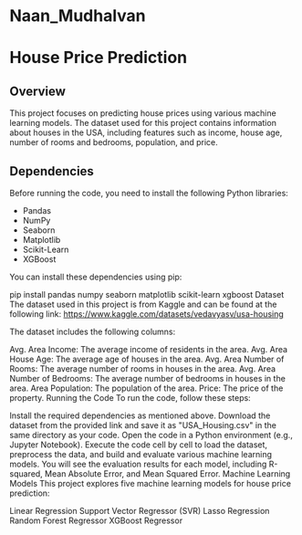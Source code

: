 # Naan_Mudhalvan

# House Price Prediction

## Overview

This project focuses on predicting house prices using various machine learning models. The dataset used for this project contains information about houses in the USA, including features such as income, house age, number of rooms and bedrooms, population, and price.

## Dependencies

Before running the code, you need to install the following Python libraries:

- Pandas
- NumPy
- Seaborn
- Matplotlib
- Scikit-Learn
- XGBoost

You can install these dependencies using pip:

pip install pandas numpy seaborn matplotlib scikit-learn xgboost
Dataset
The dataset used in this project is from Kaggle and can be found at the following link: https://www.kaggle.com/datasets/vedavyasv/usa-housing


The dataset includes the following columns:

Avg. Area Income: The average income of residents in the area.
Avg. Area House Age: The average age of houses in the area.
Avg. Area Number of Rooms: The average number of rooms in houses in the area.
Avg. Area Number of Bedrooms: The average number of bedrooms in houses in the area.
Area Population: The population of the area.
Price: The price of the property.
Running the Code
To run the code, follow these steps:

Install the required dependencies as mentioned above.
Download the dataset from the provided link and save it as "USA_Housing.csv" in the same directory as your code.
Open the code in a Python environment (e.g., Jupyter Notebook).
Execute the code cell by cell to load the dataset, preprocess the data, and build and evaluate various machine learning models.
You will see the evaluation results for each model, including R-squared, Mean Absolute Error, and Mean Squared Error.
Machine Learning Models
This project explores five machine learning models for house price prediction:

Linear Regression
Support Vector Regressor (SVR)
Lasso Regression
Random Forest Regressor
XGBoost Regressor
